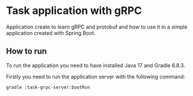 # Task application with gRPC
Application create to learn gRPC and protobuf and how to use it in a simple application created with Spring Boot.

## How to run
To run the application you need to have installed Java 17 and Gradle 6.8.3. 

Firstly you need to run the application server with the following command:
```shell
gradle :task-grpc-server:bootRun
```